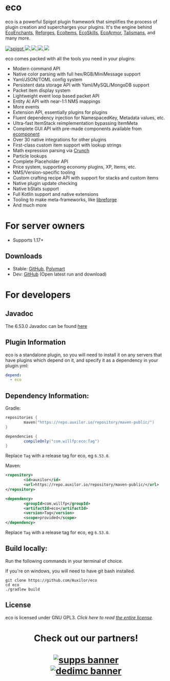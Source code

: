 # eco
eco is a powerful Spigot plugin framework that simplifies the process of plugin creation and supercharges
your plugins.
It's the engine behind [EcoEnchants](https://polymart.org/resource/490), [Reforges](https://polymart.org/resource/1330),
[EcoItems](https://polymart.org/resource/1247), [EcoSkills](https://polymart.org/resource/1351),
[EcoArmor](https://polymart.org/resource/687), [Talismans](https://polymart.org/resource/611),
and many more.

<p>
    <a href="https://github.com/Auxilor/eco/releases">
        <img alt="spigot" src="https://img.shields.io/github/v/release/Auxilor/eco?color=informational"/>
    </a>
    <a href="https://bstats.org/plugin/bukkit/EcoEnchants" alt="bstats servers">
        <img src="https://img.shields.io/bstats/servers/7666?color=informational"/>
    </a>
    <a href="https://bstats.org/plugin/bukkit/EcoEnchants" alt="bstats players">
        <img src="https://img.shields.io/bstats/players/7666?color=informational"/>
    </a>
    <a href="https://discord.gg/ZcwpSsE/" alt="Discord">
        <img src="https://img.shields.io/discord/452518336627081236?label=discord&color=informational"/>
    </a>
    <a href="https://github.com/Auxilor/eco/actions/workflows/java-ci.yml" alt="Latest Dev Build">
        <img src="https://img.shields.io/github/actions/workflow/status/Auxilor/eco/java-ci.yml?branch=develop&color=informational"/>
    </a>
</p>

eco comes packed with all the tools you need in your plugins:

- Modern command API
- Native color parsing with full hex/RGB/MiniMessage support
- Yaml/JSON/TOML config system
- Persistent data storage API with Yaml/MySQL/MongoDB support
- Packet item display system
- Lightweight event loop based packet API
- Entity AI API with near-1:1 NMS mappings
- More events
- Extension API, essentially plugins for plugins
- Fluent dependency injection for NamespacedKey, Metadata values, etc.
- Ultra-fast ItemStack reimplementation bypassing ItemMeta
- Complete GUI API with pre-made components available from [ecomponent](https://github.com/Auxilor/ecomponent)
- Over 30 native integrations for other plugins
- First-class custom item support with lookup strings
- Math expression parsing via [Crunch](https://github.com/Redempt/Crunch)
- Particle lookups
- Complete Placeholder API
- Price system, supporting economy plugins, XP, Items, etc.
- NMS/Version-specific tooling
- Custom crafting recipe API with support for stacks and custom items
- Native plugin update checking
- Native bStats support
- Full Kotlin support and native extensions
- Tooling to make meta-frameworks, like [libreforge](https://github.com/Auxilor/libreforge)
- And much more

# For server owners
- Supports 1.17+

## Downloads

- Stable: [GitHub](https://github.com/Auxilor/eco/releases), [Polymart](https://polymart.org/resource/eco.773)
- Dev: [GitHub](https://github.com/Auxilor/eco/actions/workflows/java-ci.yml) (Open latest run and download)

# For developers

## Javadoc
The 6.53.0 Javadoc can be found [here](https://javadoc.jitpack.io/com/willfp/eco/6.53.0/javadoc/)

## Plugin Information

eco is a standalone plugin, so you will need to install it on any servers that have plugins which depend on it,
and specify it as a dependency in your plugin.yml:

```yaml
depend:
  - eco
```

## Dependency Information:

Gradle:

```kts
repositories {
        maven("https://repo.auxilor.io/repository/maven-public/")
}

```

```groovy
dependencies {
        compileOnly("com.willfp:eco:Tag")
}
```

Replace `Tag` with a release tag for eco, eg `6.53.0`.

Maven:

```xml
<repository>
        <id>auxilor</id>
        <url>https://repo.auxilor.io/repository/maven-public/</url>
</repository>
```

```xml
<dependency>
        <groupId>com.willfp</groupId>
        <artifactId>eco</artifactId>
        <version>Tag</version>
        <scope>provided</scope>
</dependency>
```

Replace `Tag` with a release tag for eco, eg `6.53.0`.

## Build locally:

Run the following commands in your terminal of choice.

If you're on windows, you will need to have git bash installed.
```
git clone https://github.com/Auxilor/eco
cd eco
./gradlew build
```

## License

eco is licensed under GNU GPL3. *Click here to read [the entire license](https://github.com/Auxilor/eco/blob/master/LICENSE.md).*

<h1 align="center">
  Check out our partners!
  <br>
  <div style="width: 50%; margin: 0 auto;">
  <br>
    <a href="https://gamersupps.gg/discount/Auxilor?afmc=Auxilor" target="_blank">
      <img src="https://i.imgur.com/7mFhlQO.png" alt="supps banner">
    </a>
    <a href="https://dedimc.promo/Auxilor" target="_blank">
      <img src="https://i.imgur.com/x9aeH38.png" alt="dedimc banner">
    </a>
  <br>
  </div>
</h1>
